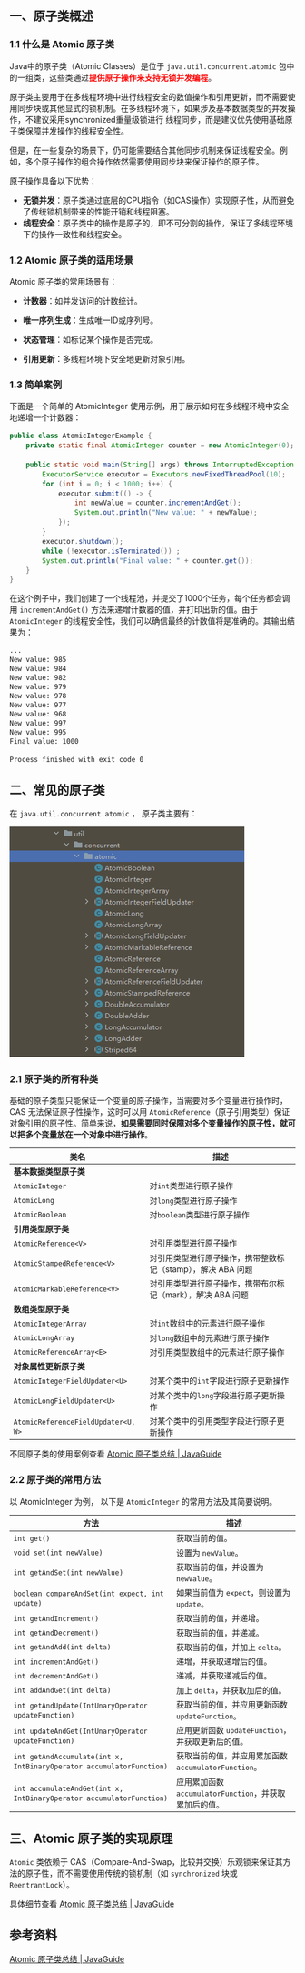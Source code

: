 ## 一、原子类概述

### 1.1 什么是 Atomic 原子类

Java中的原子类（Atomic Classes）是位于 `java.util.concurrent.atomic` 包中的一组类，这些类通过<font color="red">**提供原子操作来支持无锁并发编程**</font>。

原子类主要用于在多线程环境中进行线程安全的数值操作和引用更新，而不需要使用同步块或其他显式的锁机制。在多线程环境下，如果涉及基本数据类型的并发操作，不建议采用synchronized重量级锁进行 线程同步，而是建议优先使用基础原子类保障并发操作的线程安全性。

但是，在一些复杂的场景下，仍可能需要结合其他同步机制来保证线程安全。例如，多个原子操作的组合操作依然需要使用同步块来保证操作的原子性。

原子操作具备以下优势：

- **无锁并发**：原子类通过底层的CPU指令（如CAS操作）实现原子性，从而避免了传统锁机制带来的性能开销和线程阻塞。
- **线程安全**：原子类中的操作是原子的，即不可分割的操作，保证了多线程环境下的操作一致性和线程安全。





### 1.2 Atomic 原子类的适用场景

Atomic 原子类的常用场景有：

- **计数器**：如并发访问的计数统计。

- **唯一序列生成**：生成唯一ID或序列号。

- **状态管理**：如标记某个操作是否完成。

- **引用更新**：多线程环境下安全地更新对象引用。



### 1.3 简单案例

下面是一个简单的 AtomicInteger 使用示例，用于展示如何在多线程环境中安全地递增一个计数器：

```java
public class AtomicIntegerExample {
    private static final AtomicInteger counter = new AtomicInteger(0);

    public static void main(String[] args) throws InterruptedException {
        ExecutorService executor = Executors.newFixedThreadPool(10);
        for (int i = 0; i < 1000; i++) {
            executor.submit(() -> {
                int newValue = counter.incrementAndGet();
                System.out.println("New value: " + newValue);
            });
        }
        executor.shutdown();
        while (!executor.isTerminated()) ;
        System.out.println("Final value: " + counter.get());
    }
}
```

在这个例子中，我们创建了一个线程池，并提交了1000个任务，每个任务都会调用 `incrementAndGet()` 方法来递增计数器的值，并打印出新的值。由于 `AtomicInteger` 的线程安全性，我们可以确信最终的计数值将是准确的。其输出结果为：

```
...
New value: 985
New value: 984
New value: 982
New value: 979
New value: 978
New value: 977
New value: 968
New value: 997
New value: 995
Final value: 1000

Process finished with exit code 0
```





## 二、常见的原子类

在 `java.util.concurrent.atomic` ， 原子类主要有：

![image-20240724194425325](images/image-20240724194425325.png)





### 2.1 原子类的所有种类

基础的原子类型只能保证一个变量的原子操作，当需要对多个变量进行操作时，CAS 无法保证原子性操作，这时可以用 `AtomicReference`（原子引用类型）保证对象引用的原子性。简单来说，**如果需要同时保障对多个变量操作的原子性，就可以把多个变量放在一个对象中进行操作**。

| 类名                                | 描述                                                         |
| ----------------------------------- | ------------------------------------------------------------ |
| **基本数据类型原子类**              |                                                              |
| `AtomicInteger`                     | 对`int`类型进行原子操作                                      |
| `AtomicLong`                        | 对`long`类型进行原子操作                                     |
| `AtomicBoolean`                     | 对`boolean`类型进行原子操作                                  |
| **引用类型原子类**                  |                                                              |
| `AtomicReference<V>`                | 对引用类型进行原子操作                                       |
| `AtomicStampedReference<V>`         | 对引用类型进行原子操作，携带整数标记（stamp），解决 ABA 问题 |
| `AtomicMarkableReference<V>`        | 对引用类型进行原子操作，携带布尔标记（mark），解决 ABA 问题  |
| **数组类型原子类**                  |                                                              |
| `AtomicIntegerArray`                | 对`int`数组中的元素进行原子操作                              |
| `AtomicLongArray`                   | 对`long`数组中的元素进行原子操作                             |
| `AtomicReferenceArray<E>`           | 对引用类型数组中的元素进行原子操作                           |
| **对象属性更新原子类**              |                                                              |
| `AtomicIntegerFieldUpdater<U>`      | 对某个类中的`int`字段进行原子更新操作                        |
| `AtomicLongFieldUpdater<U>`         | 对某个类中的`long`字段进行原子更新操作                       |
| `AtomicReferenceFieldUpdater<U, W>` | 对某个类中的引用类型字段进行原子更新操作                     |

不同原子类的使用案例查看 [Atomic 原子类总结 | JavaGuide](https://javaguide.cn/java/concurrent/atomic-classes.html#引用类型原子类)



### 2.2 原子类的常用方法

以 AtomicInteger 为例， 以下是 `AtomicInteger` 的常用方法及其简要说明。

| 方法                                                         | 描述                                                   |
| ------------------------------------------------------------ | ------------------------------------------------------ |
| `int get()`                                                  | 获取当前的值。                                         |
| `void set(int newValue)`                                     | 设置为 `newValue`。                                    |
| `int getAndSet(int newValue)`                                | 获取当前的值，并设置为 `newValue`。                    |
| `boolean compareAndSet(int expect, int update)`              | 如果当前值为 `expect`，则设置为 `update`。             |
| `int getAndIncrement()`                                      | 获取当前的值，并递增。                                 |
| `int getAndDecrement()`                                      | 获取当前的值，并递减。                                 |
| `int getAndAdd(int delta)`                                   | 获取当前的值，并加上 `delta`。                         |
| `int incrementAndGet()`                                      | 递增，并获取递增后的值。                               |
| `int decrementAndGet()`                                      | 递减，并获取递减后的值。                               |
| `int addAndGet(int delta)`                                   | 加上 `delta`，并获取加后的值。                         |
| `int getAndUpdate(IntUnaryOperator updateFunction)`          | 获取当前的值，并应用更新函数 `updateFunction`。        |
| `int updateAndGet(IntUnaryOperator updateFunction)`          | 应用更新函数 `updateFunction`，并获取更新后的值。      |
| `int getAndAccumulate(int x, IntBinaryOperator accumulatorFunction)` | 获取当前的值，并应用累加函数 `accumulatorFunction`。   |
| `int accumulateAndGet(int x, IntBinaryOperator accumulatorFunction)` | 应用累加函数 `accumulatorFunction`，并获取累加后的值。 |



## 三、Atomic 原子类的实现原理

`Atomic` 类依赖于 CAS（Compare-And-Swap，比较并交换）乐观锁来保证其方法的原子性，而不需要使用传统的锁机制（如 `synchronized` 块或 `ReentrantLock`）。

具体细节查看 [Atomic 原子类总结 | JavaGuide](https://javaguide.cn/java/concurrent/atomic-classes.html)







## 参考资料

[Atomic 原子类总结 | JavaGuide](https://javaguide.cn/java/concurrent/atomic-classes.html#atomic-原子类介绍)

